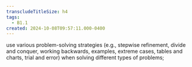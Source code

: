 ```yaml
---
transcludeTitleSize: h4
tags:
  - B1.1
created: 2024-10-08T09:57:11.000-0400
---
```

use various problem-solving strategies (e.g., stepwise refinement, divide and conquer, working backwards, examples, extreme cases, tables and charts, trial and error) when solving different types of problems;